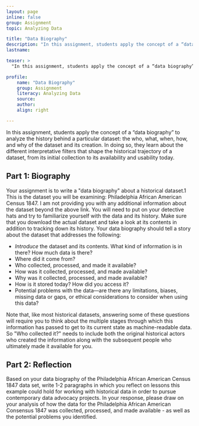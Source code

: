 ```yaml
---
layout: page
inline: false
group: Assignment
topic: Analyzing Data

title: "Data Biography"
description: "In this assignment, students apply the concept of a “data biography” to analyze the history behind a particular dataset: the who, what, when, how, and why of the dataset and its creation. In doing so, they learn about the different interpretative filters that shape the historical trajectory of a dataset, from its initial collection to its availability and usability today."
lastname: 

teaser: >
  "In this assignment, students apply the concept of a “data biography” to analyze the history behind a particular dataset: the who, what, when, how, and why of the dataset and its creation. In doing so, they learn about the different interpretative filters that shape the historical trajectory of a dataset, from its initial collection to its availability and usability today."

profile:
    name: "Data Biography"
    group: Assignment
    literacy: Analyzing Data
    source: 
    author: 
    align: right

---
```


In this assignment, students apply the concept of a “data biography” to analyze the history behind a particular dataset: the who, what, when, how, and why of the dataset and its creation. In doing so, they learn about the different interpretative filters that shape the historical trajectory of a dataset, from its initial collection to its availability and usability today.

## Part 1: Biography

Your assignment is to write a "data biography" about a historical dataset.1 This is the dataset you will be examining: Philadelphia African American Census 1847. I am not providing you with any additional information about the dataset beyond the above link. You will need to put on your detective hats and try to familiarize yourself with the data and its history. Make sure that you download the actual dataset and take a look at its contents in addition to tracking down its history. Your data biography should tell a story about the dataset that addresses the following:
- <i>Introduce</i> the dataset and its contents. What kind of information is in there? How much data is there?
- Where did it come from?
- Who collected, processed, and made it available?
- How was it collected, processed, and made available?
- Why was it collected, processed, and made available?
- How is it stored today? How did you access it?
- Potential problems with the data—are there any limitations, biases, missing data or gaps, or ethical considerations to consider when using this data?

Note that, like most historical datasets, answering some of these questions will require you to think about the multiple stages through which this information has passed to get to its current state as machine-readable data. So "Who collected it?" needs to include both the original historical actors who created the information along with the subsequent people who ultimately made it available for you.

## Part 2: Reflection

Based on your data biography of the Philadelphia African American Census 1847 data set, write 1-2 paragraphs in which you reflect on lessons this example could hold for working with historical data in order to pursue contemporary data advocacy projects. In your response, please draw on your analysis of how the data for the Philadelphia African American Consensus 1847 was collected, processed, and made available - as well as the potential problems you identified.

